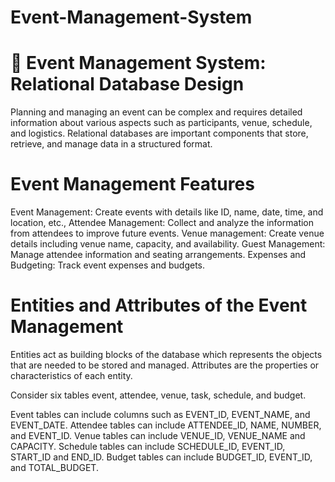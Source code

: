 # Event-Management-System

# 📘 Event Management System: Relational Database Design
Planning and managing an event can be complex and requires detailed information about various aspects such as participants, venue, schedule, and logistics. Relational databases are important components that store, retrieve, and manage data in a structured format.

# Event Management Features
Event Management: Create events with details like ID, name, date, time, and location, etc.,
Attendee Management: Collect and analyze the information from attendees to improve future events.
Venue management: Create venue details including venue name, capacity, and availability.
Guest Management: Manage attendee information and seating arrangements.
Expenses and Budgeting: Track event expenses and budgets.

# Entities and Attributes of the Event Management
Entities act as building blocks of the database which represents the objects that are needed to be stored and managed. Attributes are the properties or characteristics of each entity.

Consider six tables event, attendee, venue, task, schedule, and budget.

Event tables can include columns such as EVENT_ID, EVENT_NAME, and EVENT_DATE.
Attendee tables can include ATTENDEE_ID, NAME, NUMBER, and EVENT_ID.
Venue tables can include VENUE_ID, VENUE_NAME and CAPACITY. 
Schedule tables can include SCHEDULE_ID, EVENT_ID, START_ID and END_ID.
Budget tables can include BUDGET_ID, EVENT_ID, and TOTAL_BUDGET.
